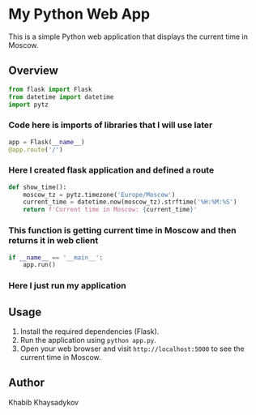 # My Python Web App

This is a simple Python web application that displays the current time in Moscow.

## Overview

``` python
from flask import Flask
from datetime import datetime
import pytz
```

### Code here is imports of libraries that I will use later

``` python
app = Flask(__name__)
@app.route('/')
```

### Here I created flask application and defined a route

```python
def show_time():
    moscow_tz = pytz.timezone('Europe/Moscow')
    current_time = datetime.now(moscow_tz).strftime('%H:%M:%S')
    return f'Current time in Moscow: {current_time}'
```

### This function is getting current time in Moscow and then returns it in web client

``` python
if __name__ == '__main__':
    app.run()
```

### Here I just run my application  

## Usage

1. Install the required dependencies (Flask).
2. Run the application using `python app.py`.
3. Open your web browser and visit `http://localhost:5000` to see the current time in Moscow.

## Author

Khabib Khaysadykov
